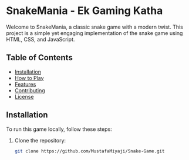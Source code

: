 # SnakeMania - Ek Gaming Katha

Welcome to SnakeMania, a classic snake game with a modern twist. This project is a simple yet engaging implementation of the snake game using HTML, CSS, and JavaScript.

## Table of Contents

- [Installation](#installation)
- [How to Play](#how-to-play)
- [Features](#features)
- [Contributing](#contributing)
- [License](#license)

## Installation

To run this game locally, follow these steps:

1. Clone the repository:
   ```bash
   git clone https://github.com/MustafaMiyaji/Snake-Game.git

